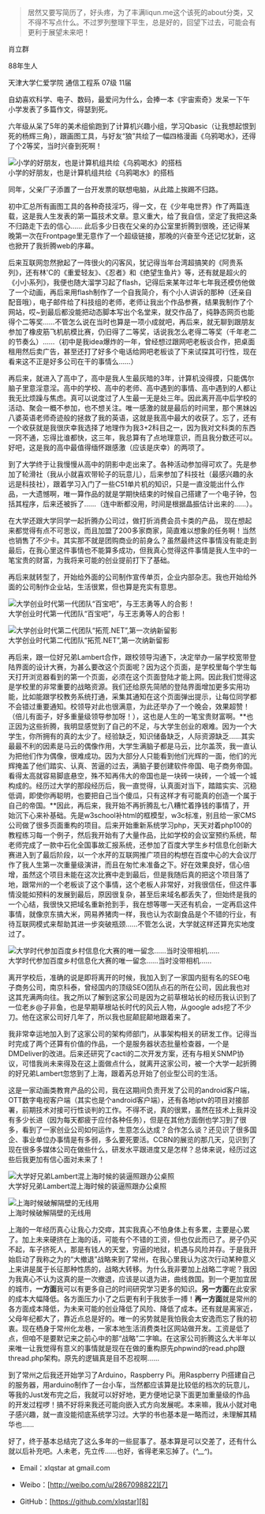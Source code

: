 > 居然又要写简历了，好头疼，为了丰满liqun.me这个该死的about分类，又不得不写点什么。不过罗列整理下平生，总是好的，回望下过去，可能会有更利于展望未来吧！

肖立群

88年生人

天津大学仁爱学院 通信工程系 07级 11届

自幼喜欢科学、电子、数码，最爱问为什么，会捧一本《宇宙索奇》发呆一下午
小学发表了多篇作文，得瑟到死。

六年级从呆了5年的美术组偷跑到了计算机兴趣小组，学习Qbasic（让我想起恨到死的杨辉三角），跟画图工具，与好友“狼”共绘了一幅四格漫画《乌鸦喝水》，还得了个2等奖，当时兴奋到死啊！

![小学的好朋友，也是计算机组共绘《乌鸦喝水》的搭档][1]  
小学的好朋友，也是计算机组共绘《乌鸦喝水》的搭档

同年，父亲厂子添置了一台开发票的联想电脑，从此踏上挨踢不归路。
<!--more-->
初中汇总所有画图工具的各种奇技淫巧，得一文，在《少年电世界》作了两篇连载，这是我人生发表的第一篇技术文章。意义重大，给了我自信，坚定了我把这条不归路走下去的信心……
此后多少日夜在父亲的办公室里折腾到很晚，还记得某晚第一次在Frontpage里无意作了一个超级链接，那晚的兴奋至今还记忆犹新，这也掀开了我折腾web的序幕。

后来互联网忽然掀起了一阵很火的闪客风，犹记得当年台湾超搞笑的《阿贵系列》，还有林'C的《重爱轻友》、《忍者》和《绝望生鱼片》等，还有就是超火的《小小系列》，我便也随大溜学习起了flash，记得后来某年过年七年我还模仿他做了一个动画，再后来用flash制作了一个自我简介，有个小人讲诉的那种（还亲自配音哦），电子邮件给了科技组的老师，老师让我出个作品参赛，结果我制作了个网站，哎~到最后都没能把动态脚本写出个名堂来，就交作品了，纯静态网页也能得个二等奖……不管怎么说在当时也算是一项小成就吧，再后来，就无聊到跟朋友参加了橡皮筋飞机航模比赛，仍旧得了二等奖，话说我怎么老得二等奖（千年老二的节奏么）……（初中是我idea爆炸的一年，曾经想过跟网吧老板谈合作，把桌面租用然后卖广告，甚至还打了好多个电话给网吧老板谈了下来试探其可行性，现在看来这不正是好多公司在干的事情么……）

再后来，就进入了高中了，高中是我人生最灰暗的3年，计算机没得摸，只能偶尔脑子里意淫意淫。高中的学校、高中的老师、高中遇到的事情、高中遇到的人都让我无比烦躁与焦虑。真可以说度过了人生最一无是处三年。因此离开高中后学校的活动、聚会一概不参加，也不想关注。唯一感激的就是最后的时间里，那个黑妹凶八婆英语老师奇迹般的拯救了我的英语，这就是我高中最大的收获了。忘了，还有一个收获就是我很庆幸我选择了地理作为我3+2科目之一，因为我对文科类的东西一窍不通，忘得比谁都快，这三年，我总算有了点地理意识，而且我分数还可以。好吧，这是我的高中最值得缅怀跟感激（应该是庆幸）的两项了。

到了大学终于让我慢慢从高中的阴影中走出来了。各种活动参加得可欢了。先是参加了轮滑社（我从小就喜欢带轮子的玩意儿），后来参加了科技社（最感兴趣的永远是科技社），跟着学习入门了一些C51单片机的知识，只是一直没能出什么作品，一大遗憾啊，唯一算作品的就是学期快结束的时候自己搭建了一个电子钟，包括其程序，后来还被拆了……（连中断都没用，时间是根据晶振估计出来的……）。

在大学还跟大学同学一起折腾办公司过，做打折消费会员卡类的产品， 现在想起来都觉得有点不可思议，而且加盟了200多家商家，简直难以想象的任务啊！当然也销售了不少卡。其实那不就是团购商业的前身么？虽然最终这件事情没有能走到最后，在我心里这件事情也不能算多成功，但我真心觉得这件事情是我人生中的一笔宝贵的财富，为我将来可能的创业提前打下了基础。

再后来就转型了，开始给外面的公司制作宣传单页，企业内部杂志。我也开始给外面的公司制作企业站，生活很累，但也算是充实有意思。

![大学创业时代第一代团队“百宝吧”，与王志勇等人的合影！][2]  
大学创业时代第一代团队“百宝吧”，与王志勇等人的合影！

![大学创业时代第二代团队“拓荒.NET”,第一次纳新留影][3]  
大学创业时代第二代团队“拓荒.NET”,第一次纳新留影

再后来，跟一位好兄弟Lambert合作，跟校领导沟通下，决定举办一届学校宽带登陆界面的设计大赛，为甚么要改这个页面呢？因为这个页面，是学校里每个学生每天打开浏览器看到的第一个页面，必须在这个页面登陆才能上网。因此我们觉得这是学校里的非常重要的战略资源。我们还给原先简陋的登陆界面增加更多实用功能，比如能跟学校教务系统打通，采集其通知在这个页面弹出提示，让每位同学都不会错过重要通知。校领导对此也很满意，为此还举办了一个晚会，效果超赞！（倍儿有面子，好多重量级领导参加呀！），这也是人生的一笔宝贵财富啊。**也正因为这些折腾，我明显感觉到了自己的不足，与大学生创业的艰难。因为一个大学生，你所拥有的真的太少了。经验缺乏，知识储备缺乏，人际资源缺乏……其实最最不利的因素是马云的偶像作用，大学生满脑子都是马云，比尔盖茨，我一直认为把他们作为偶像，很难成功。因为大部分人只能看到他们光辉的一面，他们的光辉掩盖了他们踏实、认真、苦逼的过去，满脑子要创建软件帝国、电子商务帝国。看得太高就容易脚底悬空，殊不知再伟大的帝国也是一块砖一块砖，一个城一个城构成的。经历过大学的那段经历后，我一直觉得，认真面对当下，踏踏实实、沉稳低调，即使你再聪明，也要把自己当个傻瓜，只有这样才有可能真的创造一个属于自己的帝国。**因此，再后来，我开始不再折腾乱七八糟忙着挣钱的事情了，开始沉下心来补基础。先是w3school补html的框模型，w3c标准，别且给一家CMS公司做了很多页面重构的项目。后来开始重新系统学习php，天天对着php100的教程练习每一个例子，然后我开始有了大量作品，比如学校的会议室预约系统，帮老师完成了一款中石化全国事故汇报系统，还参加了百度大学生乡村信息化创新大赛进入到了最后阶段，以一个水芹的互联网推广项目的构想在百度中心的大会议厅作了我人生第一次重量级演讲，而且在匆忙未准备之下。好在效果良好，信心倍增，虽然这个项目未能在这次比赛中走到最后，但是我随后真的把这个项目落了地，跟常州的一个老板谈了这个事情，这个老板人非常好，对我很信任，但这件事情没能如预料的发展到最后，原因很复杂，甚至后来域名都丢失了，但始终是我的一个心结，我很快又把域名重新抢到手，我在想等哪一天还有机会，一定再启这件事情，就像京东搞大米，网易养猪肉一样，我也认为农副食品是个不错的行业，有待互联网模式来帮助其进一步突破瓶颈……不管怎么说，大学就这样还算充实地度过了。

![大学时代参加百度乡村信息化大赛的唯一留念……当时没带相机……][4]  
大学时代参加百度乡村信息化大赛的唯一留念……当时没带相机……

离开学校后，准确的说是即将离开的时候，我加入到了一家国内挺有名的SEO电子商务公司，南京科泰，曾经国内的顶级SEO团队点石的所在公司，因此我也对这其充满两向往。我之所以了解到这家公司是因为之前草根站长的经历我认识到了一位老乡@子非鱼，也是早期草根站长时代的风云人物，从google ads挖了不少刀。他在这家公司好几年了，所以我也屁颠屁颠地跟着来了。

我非常幸运地加入到了这家公司的架构师部门，从事架构相关的研发工作。记得当时完成了两个还算有价值的作品，一个是服务器状态批量检查器，一个是DMDeliver的改进。后来还研究了cacti的二次开发方案，还有与相关SNMP协议，可惜我尚未来得及在这上面做点什么，就离开这家公司，被一个大学一起折腾的好兄弟Lambert忽悠到了上海，跟着芮总开始了创业型公司的生活。

这是一家动画类教育产品的公司，我在这期间负责开发了公司的android客户端，OTT数字电视客户端（其实也是个android客户端），还有各地iptv的项目对接部署，前期技术对接可行性谈判的工作。不得不说，真的很累，虽然在技术上我并没有多少长进（因为每天都疲于应付各种任务），但是在其他方面倒也学习到了很多，看到了一家创业公司如何运作，生意怎么达成？合作怎么谈？还见识了很多国企、事业单位办事情是有多弱，多么要死要活。CCBN的展览的那几天，见识到了现在很多多媒体公司在做些什么，研发水平跟进度又是怎样？总体来说，经历过这些后我更加有信心面对未来了！

![大学好兄弟Lambert混上海时候的装逼照跟办公桌照][5]  
大学好兄弟Lambert混上海时候的装逼照跟办公桌照

![上海时候破解隔壁的无线用][6]  
上海时候破解隔壁的无线用

上海的一年经历真心让我心力交瘁，其实我真心不怕身体上有多累，主要是心累了。加上未来硬挤在上海的话，可能有个不错的工资，但也仅此而已了。房子仍买不起，车子挤死人，那是有钱人的天堂，穷逼的地狱，机遇与风险并存。于是我开始启动了我称之为的“大撤退”战略来到了常州，在我心里我认为这次行动某种意义上来讲是属于长征那种性质的，战略大转移。为什么我非要加上战略二字呢？我因为我真心不认为这真的是一次撤退，应该是以退为进，曲线救国。到一个更加宜居的城市，**一方面**我可以有更多自己的时间研究学习更多的知识。**另一方面**在此安家的成本大幅降低。各方面压力小了之后更有利于我放手一搏！**再一方面**就是常州的各方面成本降低，为未来可能的创业降低了风险、降低了成本。还有就是离家近，父母年纪都大了，靠近点总是好的。唯一的劣势就是我怕我会太安逸而忘了我的初衷。现在栖身于常州化龙巷，一家本地生活消费类社区网站做开发。工资是低了点，但咱不是要默记来之前心中的那“战略”二字嘛。在这家公司折腾这么大半年以来唯一让我觉得有意义的事情就是现在在做的重构原先phpwind的read.php跟thread.php架构。原先的逻辑真是目不忍视啊……

到了常州之后我还开始学习了Arduino，Raspberry Pi。用Raspberry Pi搭建自己的服务器，用arduino制作了一台小车，当然都应该算是比较低的档次的玩意儿，等我的Just发布完之后，我就可以好好地，更方便地记录下面更加重量级的作品的开发过程啰！搞不好将来我还可能向嵌入式方向发展呢。本来嘛，我从小就对电子感兴趣，就一直没能彻底系统学习过。大学的书也基本是一略而过，未理解其精华也……

好了，终于基本总结完了这么多年的一些屁事了。基本算是可以交差了，还有什么就以后补充吧。人未老，先立传……也好，省得老来忘掉了。(*^__^*)。

+ Email：xlqstar at gmail.com  
+ Weibo：[http://weibo.com/u/2867098822][7]  
+ GitHub：[https://github.com/xlqstar][8]


  [1]: ./images/%E5%B0%8F%E5%AD%A6%E8%AE%A1%E7%AE%97%E6%9C%BA%E7%BB%84%E4%B8%8E%E7%8B%BC.jpg
  [2]: ./images/bibo8.jpg
  [3]: ./images/tuohuang.jpg
  [4]: ./images/baidu.jpg
  [5]: ./images/efound.jpg
  [6]: ./images/pojie.jpg
  [7]: https://github.com/xlqstar
  [8]: https://github.com/xlqstar